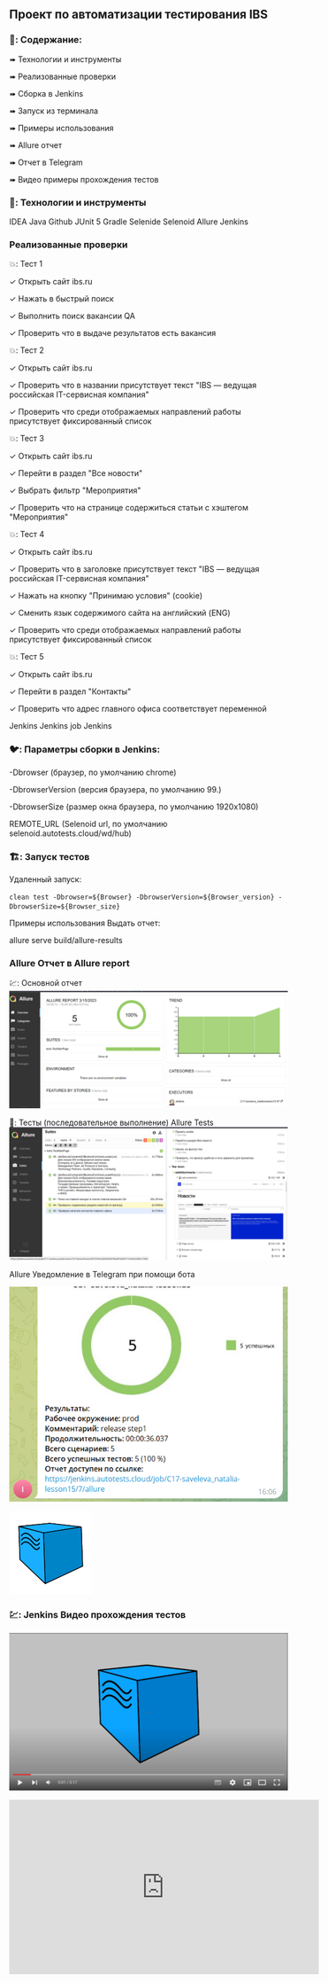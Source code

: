 ## Проект по автоматизации тестирования IBS

### 🚀: Содержание:

➠ Технологии и инструменты

➠ Реализованные проверки

➠ Сборка в Jenkins

➠ Запуск из терминала

➠ Примеры использования

➠ Allure отчет

➠ Отчет в Telegram

➠ Видео примеры прохождения тестов

### 🧰: Технологии и инструменты

IDEA Java Github JUnit 5 Gradle Selenide Selenoid Allure Jenkins

### Реализованные проверки

💥: Тест 1

✓ Открыть сайт ibs.ru

✓ Нажать в быстрый поиск

✓ Выполнить поиск вакансии QA

✓ Проверить что в выдаче результатов есть вакансия


💥: Тест 2

✓ Открыть сайт ibs.ru

✓ Проверить что в названии присутствует текст "IBS — ведущая российская IT-сервисная компания"

✓ Проверить что среди отображаемых направлений работы присутствует фиксированный список


💥: Тест 3

✓ Открыть сайт ibs.ru

✓ Перейти в раздел "Все новости"

✓ Выбрать фильтр "Мероприятия"

✓ Проверить что на странице содержиться статьи с хэштегом "Мероприятия"


💥: Тест 4

✓ Открыть сайт ibs.ru

✓ Проверить что в заголовке присутствует текст "IBS — ведущая российская IT-сервисная компания"

✓ Нажать на кнопку "Принимаю условия" (cookie)

✓ Сменить язык содержимого сайта на английский (ENG)

✓ Проверить что среди отображаемых направлений работы присутствует фиксированный список


💥: Тест 5

✓ Открыть сайт ibs.ru

✓ Перейти в раздел "Контакты"

✓ Проверить что адрес главного офиса соответствует переменной


Jenkins Jenkins job
Jenkins

### 🐦: Параметры сборки в Jenkins:

-Dbrowser (браузер, по умолчанию chrome)

-DbrowserVersion (версия браузера, по умолчанию 99.)

-DbrowserSize (размер окна браузера, по умолчанию 1920x1080)

REMOTE_URL (Selenoid url, по умолчанию selenoid.autotests.cloud/wd/hub)

### 🏗️: Запуск тестов 

Удаленный запуск:

`clean
test
-Dbrowser=${Browser}
-DbrowserVersion=${Browser_version}
-DbrowserSize=${Browser_size}`

Примеры использования
Выдать отчет:

allure serve build/allure-results

### Allure Отчет в Allure report

💹: Основной отчет
![report.png](https://github.com/foxalice/portfolio_hh/blob/notification/src/test/resources/img/allure_report.png)️

🧪: Тесты (последовательное выполнение)
Allure Tests
![report.png](https://github.com/foxalice/portfolio_hh/blob/notification/src/test/resources/img/suites.png)️

Allure Уведомление в Telegram при помощи бота

![report.png](https://github.com/foxalice/portfolio_hh/blob/notification/src/test/resources/img/telegram_img.png)

![report.png](https://github.com/foxalice/portfolio_hh/blob/notification/src/test/resources/img/img_1.png)

###  💹: Jenkins Видео прохождения тестов


[![Watch the video](https://github.com/foxalice/portfolio_hh/blob/notification/src/test/resources/img/start.png)](https://youtu.be/5OZ32Tchgog)

<iframe width="560" height="315"
src="https://youtu.be/5OZ32Tchgog"
frameborder="0"
allow="accelerometer; autoplay; encrypted-media; gyroscope; picture-in-picture"
allowfullscreen></iframe>